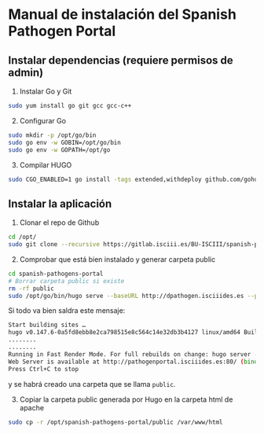 # Manual de instalación del Spanish Pathogen Portal

## Instalar dependencias (requiere permisos de admin)

1. Instalar Go y Git

```bash
sudo yum install go git gcc gcc-c++
```

2. Configurar Go

```bash
sudo mkdir -p /opt/go/bin 
sudo go env -w GOBIN=/opt/go/bin
sudo go env -w GOPATH=/opt/go
```

3. Compilar HUGO

```bash
sudo CGO_ENABLED=1 go install -tags extended,withdeploy github.com/gohugoio/hugo@latest
```

## Instalar la aplicación

1. Clonar el repo de Github

```bash
cd /opt/
sudo git clone --recursive https://gitlab.isciii.es/BU-ISCIII/spanish-pathogens-portal.git
```

2. Comprobar que está bien instalado y generar carpeta public

```bash
cd spanish-pathogens-portal
# Borrar carpeta public si existe
rm -rf public
sudo /opt/go/bin/hugo serve --baseURL http://dpathogen.isciiides.es --port 80 --bind 172.20.10.33
```

Si todo va bien saldra este mensaje:

```bash
Start building sites … 
hugo v0.147.6-0a5fd8ebb8e2ca798515e8c564c14e32db3b4127 linux/amd64 BuildDate=2025-05-27T11:17:16Z VendorInfo=gohugoio
........
........
Running in Fast Render Mode. For full rebuilds on change: hugo server --disableFastRender
Web Server is available at http://pathogenportal.isciiides.es:80/ (bind address 172.20.10.33)
Press Ctrl+C to stop
```

y se habrá creado una carpeta que se llama `public`.

3. Copiar la carpeta public generada por Hugo en la carpeta html de apache

```bash
sudo cp -r /opt/spanish-pathogens-portal/public /var/www/html
```
